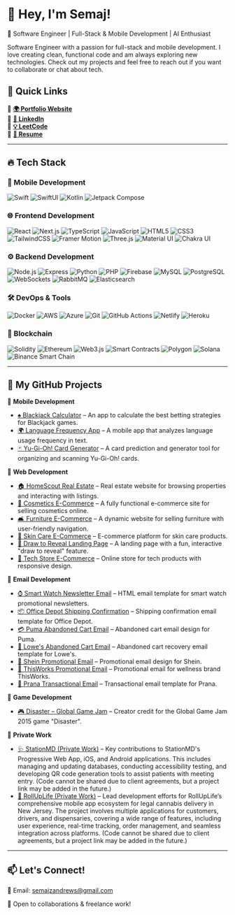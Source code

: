 # 👋 Hey, I'm Semaj!  
🚀 Software Engineer | Full-Stack & Mobile Development | AI Enthusiast 
 
Software Engineer with a passion for full-stack and mobile development. I love creating clean, functional code and am always exploring new technologies. Check out my projects and feel free to reach out if you want to collaborate or chat about tech.  

## 🔗 Quick Links  
🔹 **[🌍 Portfolio Website](https://semaj-dev.vercel.app/)**  
🔹 **[💼 LinkedIn](https://linkedin.com/in/semajzandrews2)**   
🔹 **[💡 LeetCode](https://leetcode.com/semajzandrews/)**  
🔹 **[📜 Resume](https://yourresume.com)**  
 
---

## 🔥 Tech Stack

### **📱 Mobile Development**  
![Swift](https://img.shields.io/badge/Swift-FA7343?style=flat&logo=swift&logoColor=white)  ![SwiftUI](https://img.shields.io/badge/SwiftUI-FA7343?style=flat&logo=swift&logoColor=white)  ![Kotlin](https://img.shields.io/badge/Kotlin-0095D5?style=flat&logo=kotlin&logoColor=white)  ![Jetpack Compose](https://img.shields.io/badge/Jetpack%20Compose-4285F4?style=flat&logo=android&logoColor=white)

### **🌐 Frontend Development**  
![React](https://img.shields.io/badge/React-61DAFB?style=flat&logo=react&logoColor=black)  ![Next.js](https://img.shields.io/badge/Next.js-000000?style=flat&logo=next.js&logoColor=white)  ![TypeScript](https://img.shields.io/badge/TypeScript-3178C6?style=flat&logo=typescript&logoColor=white)  ![JavaScript](https://img.shields.io/badge/JavaScript-F7DF1E?style=flat&logo=javascript&logoColor=black)  ![HTML5](https://img.shields.io/badge/HTML5-E34F26?style=flat&logo=html5&logoColor=white)  ![CSS3](https://img.shields.io/badge/CSS3-1572B6?style=flat&logo=css3&logoColor=white)  ![TailwindCSS](https://img.shields.io/badge/TailwindCSS-06B6D4?style=flat&logo=tailwindcss&logoColor=white)  ![Framer Motion](https://img.shields.io/badge/Framer%20Motion-0081F1?style=flat&logo=framer&logoColor=white)  ![Three.js](https://img.shields.io/badge/Three.js-000000?style=flat&logo=three.js&logoColor=white)  ![Material UI](https://img.shields.io/badge/Material%20UI-0081CB?style=flat&logo=material-ui&logoColor=white)  ![Chakra UI](https://img.shields.io/badge/Chakra%20UI-319795?style=flat&logo=chakra-ui&logoColor=white)  

### **⚙️ Backend Development**  
![Node.js](https://img.shields.io/badge/Node.js-43853D?style=flat&logo=node.js&logoColor=white)  ![Express](https://img.shields.io/badge/Express-000000?style=flat&logo=express&logoColor=white)  ![Python](https://img.shields.io/badge/Python-3776AB?style=flat&logo=python&logoColor=white)  ![PHP](https://img.shields.io/badge/PHP-777BB4?style=flat&logo=php&logoColor=white)  ![Firebase](https://img.shields.io/badge/Firebase-FFCA28?style=flat&logo=firebase&logoColor=black)  ![MySQL](https://img.shields.io/badge/MySQL-4479A1?style=flat&logo=mysql&logoColor=white)  ![PostgreSQL](https://img.shields.io/badge/PostgreSQL-336791?style=flat&logo=postgresql&logoColor=white)  ![WebSockets](https://img.shields.io/badge/WebSockets-2D92BF?style=flat&logo=websockets&logoColor=white)  ![RabbitMQ](https://img.shields.io/badge/RabbitMQ-FF6600?style=flat&logo=rabbitmq&logoColor=white)  ![Elasticsearch](https://img.shields.io/badge/Elasticsearch-005571?style=flat&logo=elasticsearch&logoColor=white)  

### **🛠 DevOps & Tools**  
![Docker](https://img.shields.io/badge/Docker-2496ED?style=flat&logo=docker&logoColor=white)  ![AWS](https://img.shields.io/badge/AWS-232F3E?style=flat&logo=amazon-aws&logoColor=white)  ![Azure](https://img.shields.io/badge/Azure-0078D4?style=flat&logo=microsoft-azure&logoColor=white)  ![Git](https://img.shields.io/badge/Git-F05032?style=flat&logo=git&logoColor=white)  ![GitHub Actions](https://img.shields.io/badge/GitHub%20Actions-2088FF?style=flat&logo=github-actions&logoColor=white)  ![Netlify](https://img.shields.io/badge/Netlify-00C7B7?style=flat&logo=netlify&logoColor=white)  ![Heroku](https://img.shields.io/badge/Heroku-430098?style=flat&logo=heroku&logoColor=white)  

### **🔗 Blockchain**  
![Solidity](https://img.shields.io/badge/Solidity-363636?style=flat&logo=solidity&logoColor=white)  ![Ethereum](https://img.shields.io/badge/Ethereum-3C3C3D?style=flat&logo=ethereum&logoColor=white)  ![Web3.js](https://img.shields.io/badge/Web3.js-0096FF?style=flat&logo=web3.js&logoColor=white)  ![Smart Contracts](https://img.shields.io/badge/Smart%20Contracts-FF6600?style=flat&logo=ethereum&logoColor=white)  ![Polygon](https://img.shields.io/badge/Polygon-8C8C8C?style=flat&logo=polygon&logoColor=white)  ![Solana](https://img.shields.io/badge/Solana-00B0D1?style=flat&logo=solana&logoColor=white)  ![Binance Smart Chain](https://img.shields.io/badge/Binance%20Smart%20Chain-FFB12F?style=flat&logo=binance&logoColor=white)  

---

## 📂 My GitHub Projects

🔹 **Mobile Development**  
- [♠ Blackjack Calculator](https://github.com/yourusername/blackjack-calculator) – An app to calculate the best betting strategies for Blackjack games.  
- [🌍 Language Frequency App](https://github.com/yourusername/language-frequency-app) – A mobile app that analyzes language usage frequency in text.  
- [🃏 Yu-Gi-Oh! Card Generator](https://github.com/yourusername/yugioh-card-generator) – A card prediction and generator tool for organizing and scanning Yu-Gi-Oh! cards.  

🔹 **Web Development**  
- [🏠 HomeScout Real Estate](https://github.com/yourusername/homescout-realestate) – Real estate website for browsing properties and interacting with listings.  
- [💄 Cosmetics E-Commerce](https://github.com/yourusername/cosmetics-ecommerce) – A fully functional e-commerce site for selling cosmetics online.  
- [🛋 Furniture E-Commerce](https://github.com/yourusername/furniture-ecommerce) – A dynamic website for selling furniture with user-friendly navigation.  
- [🧴 Skin Care E-Commerce](https://github.com/yourusername/skin-care-ecommerce) – E-commerce platform for skin care products.  
- [🎨 Draw to Reveal Landing Page](https://github.com/yourusername/draw-to-reveal-landing-page-website) – A landing page with a fun, interactive "draw to reveal" feature.  
- [🛒 Tech Store E-Commerce](https://github.com/yourusername/tech-store-ecommerce) – Online store for tech products with responsive design.  

🔹 **Email Development**  
- [⌚ Smart Watch Newsletter Email](https://github.com/yourusername/smart-watch-newsletter-email-1) – HTML email template for smart watch promotional newsletters.  
- [📦 Office Depot Shipping Confirmation](https://github.com/yourusername/officedepot-shipping-confirmation-email-1) – Shipping confirmation email template for Office Depot.  
- [💳 Puma Abandoned Cart Email](https://github.com/yourusername/puma-abandoned-cart-email-1) – Abandoned cart email design for Puma.  
- [🛒 Lowe's Abandoned Cart Email](https://github.com/yourusername/lowes-abandoned-cart-email-1) – Abandoned cart recovery email template for Lowe's.  
- [👚 Shein Promotional Email](https://github.com/yourusername/shein-promotional-email-1) – Promotional email design for Shein.  
- [🌱 ThisWorks Promotional Email](https://github.com/yourusername/thisworks-promotional-email-1) – Promotional email for wellness brand ThisWorks.  
- [🌸 Prana Transactional Email](https://github.com/yourusername/prana-transactional-email-1) – Transactional email template for Prana.  

🔹 **Game Development**  
- [🎮 Disaster – Global Game Jam](https://v3.globalgamejam.org/2015/games/disaster) – Creator credit for the Global Game Jam 2015 game "Disaster".  

🔹 **Private Work**  
- [🩺 StationMD (Private Work)](https://github.com/yourusername/stationmd) – Key contributions to StationMD's Progressive Web App, iOS, and Android applications. This includes managing and updating databases, conducting accessibility testing, and developing QR code generation tools to assist patients with meeting entry. (Code cannot be shared due to client agreements, but a project link may be added in the future.)
- [🍁 RollUpLife (Private Work)](https://github.com/yourusername/rolluplife) – Lead development efforts for RollUpLife’s comprehensive mobile app ecosystem for legal cannabis delivery in New Jersey. The project involves multiple applications for customers, drivers, and dispensaries, covering a wide range of features, including user experience, real-time tracking, order management, and seamless integration across platforms. (Code cannot be shared due to client agreements, but a project link may be added in the future.)
---

## 📫 **Let's Connect!**  
📧 Email: semajzandrews@gmail.com  

💬 Open to collaborations & freelance work!
